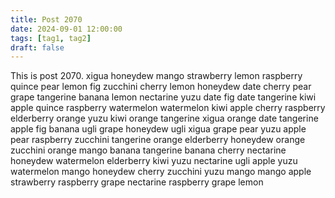 ```yaml
---
title: Post 2070
date: 2024-09-01 12:00:00
tags: [tag1, tag2]
draft: false
---
```

This is post 2070.
xigua
honeydew
mango
strawberry
lemon
raspberry
quince
pear
lemon
fig
zucchini
cherry
lemon
honeydew
date
cherry
pear
grape
tangerine
banana
lemon
nectarine
yuzu
date
fig
date
tangerine
kiwi
apple
quince
raspberry
watermelon
watermelon
kiwi
apple
cherry
raspberry
elderberry
orange
yuzu
kiwi
orange
tangerine
xigua
orange
date
tangerine
apple
fig
banana
ugli
grape
honeydew
ugli
xigua
grape
pear
yuzu
apple
pear
raspberry
zucchini
tangerine
orange
elderberry
honeydew
orange
zucchini
orange
mango
banana
tangerine
banana
cherry
nectarine
honeydew
watermelon
elderberry
kiwi
yuzu
nectarine
ugli
apple
yuzu
watermelon
mango
honeydew
cherry
zucchini
yuzu
mango
mango
apple
strawberry
raspberry
grape
nectarine
raspberry
grape
lemon
